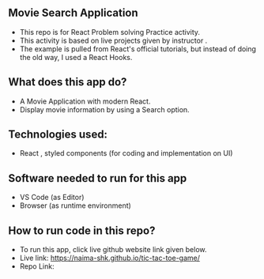 ## Movie Search Application
- This repo is for React Problem solving Practice activity.
- This activity is based on  live projects given by instructor .
- The example is pulled from React's official tutorials, but instead of doing the old way, I used a React Hooks.


## What does this app do?
- A Movie Application with modern React. 
- Display movie information by using a Search option.
## Technologies used:
- React , styled components (for coding and implementation on UI)
## Software needed to run for this app
- VS Code (as Editor)
- Browser (as runtime environment)
## How to run code in this repo?
- To run this app, click live github website link given below.
- Live link: https://naima-shk.github.io/tic-tac-toe-game/
- Repo Link: 
